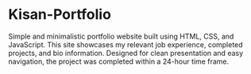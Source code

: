 # Kisan-Portfolio
Simple and minimalistic portfolio website built using HTML, CSS, and JavaScript. This site showcases my relevant job experience, completed projects, and bio information. Designed for clean presentation and easy navigation, the project was completed within a 24-hour time frame.
